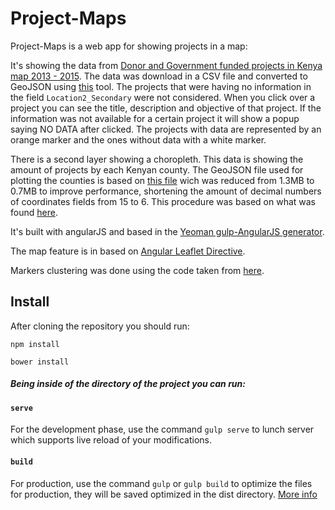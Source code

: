 # Project-Maps

Project-Maps is a web app for showing projects in a map: 

It's showing the data from [Donor and Government funded projects in Kenya map 2013 - 2015](https://www.opendata.go.ke/Government-Programs-Financing/Donor-and-Government-funded-projects-map-2013-2015/5mtp-qs2h). 
The data was download in a CSV file and converted to GeoJSON using [this](http://www.convertcsv.com/csv-to-geojson.htm) tool. The projects that were having no information in the field `Location2_Secondary` were not considered.
When you click over a project you can see the title, description and objective of that project. If the information was not available for a certain project it will show a popup saying NO DATA after clicked.
The projects with data are represented by an orange marker and the ones without data with a white marker.

There is a second layer showing a choropleth. This data is showing the amount 
of projects by each Kenyan county. 
The GeoJSON file used for plotting the counties is based on [this file](https://github.com/mikelmaron/kenya-election-data/blob/master/data/counties.geojson) wich was
 reduced from 1.3MB to 0.7MB to improve performance, shortening the amount of decimal numbers of coordinates fields from 15 to 6.
 This procedure was based on what was found [here](http://gis.stackexchange.com/questions/86640/how-to-limit-decimal-places-of-coordinate-values-in-geojson-file-using-qgis-2-0).

It's built with angularJS and based in the [Yeoman gulp-AngularJS generator](https://github.com/Swiip/generator-gulp-angular).
 
The map feature is in based on [Angular Leaflet Directive](https://github.com/tombatossals/angular-leaflet-directive).
 
Markers clustering was done using the code taken from [here](https://github.com/tombatossals/angular-leaflet-directive/issues/744).
 
## Install

After cloning the repository you should run:

`npm install`

`bower install`
 
 
##### Being inside of the directory of the project you can run:
 
 
#### `serve`
  
For the development phase, use the command `gulp serve` to lunch server which supports live reload of your modifications.
  
 
#### `build`
  
For production, use the command `gulp` or `gulp build` to optimize the files for production, they will be saved optimized in the dist directory.
[More info](https://github.com/Swiip/generator-gulp-angular/blob/master/docs/user-guide.md#optimization-process)
 
 


